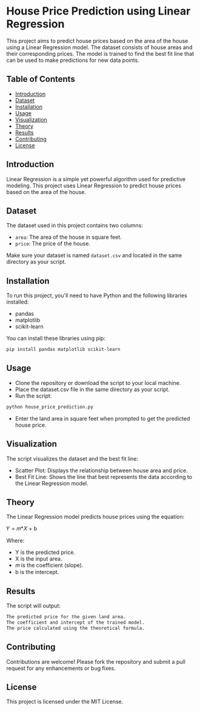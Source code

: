 # House Price Prediction using Linear Regression

This project aims to predict house prices based on the area of the house using a Linear Regression model. The dataset consists of house areas and their corresponding prices. The model is trained to find the best fit line that can be used to make predictions for new data points.

## Table of Contents
- [Introduction](#introduction)
- [Dataset](#dataset)
- [Installation](#installation)
- [Usage](#usage)
- [Visualization](#visualization)
- [Theory](#theory)
- [Results](#results)
- [Contributing](#contributing)
- [License](#license)

## Introduction
Linear Regression is a simple yet powerful algorithm used for predictive modeling. This project uses Linear Regression to predict house prices based on the area of the house.

## Dataset
The dataset used in this project contains two columns:
- `area`: The area of the house in square feet.
- `price`: The price of the house.

Make sure your dataset is named `dataset.csv` and located in the same directory as your script.

## Installation
To run this project, you'll need to have Python and the following libraries installed:
- pandas
- matplotlib
- scikit-learn

You can install these libraries using pip:

```bash
pip install pandas matplotlib scikit-learn
```
## Usage
- Clone the repository or download the script to your local machine.
- Place the dataset.csv file in the same directory as your script.
- Run the script:

```bash
python house_price_prediction.py
```
- Enter the land area in square feet when prompted to get the predicted house price.

## Visualization
The script visualizes the dataset and the best fit line:

- Scatter Plot: Displays the relationship between house area and price.
- Best Fit Line: Shows the line that best represents the data according to the Linear Regression model.

## Theory
The Linear Regression model predicts house prices using the equation:

𝑌 = 𝑚*𝑋 + b

Where:

- Y is the predicted price.
- X is the input area.
- 𝑚 is the coefficient (slope).
- b is the intercept.

## Results
The script will output:
``` bash
The predicted price for the given land area.
The coefficient and intercept of the trained model.
The price calculated using the theoretical formula.
```

## Contributing
Contributions are welcome! Please fork the repository and submit a pull request for any enhancements or bug fixes.

## License
This project is licensed under the MIT License.
